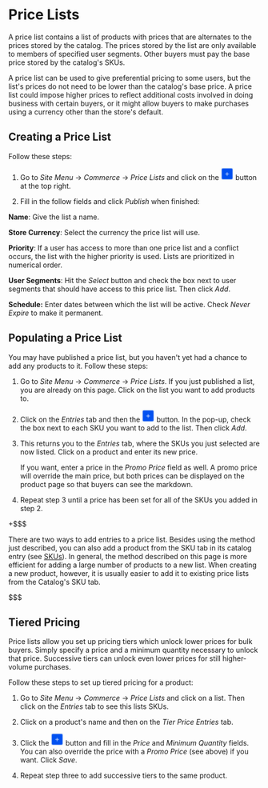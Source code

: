 # Price Lists

A price list contains a list of products with prices that are alternates to the
prices stored by the catalog. The prices stored by the list are only available
to members of specified user segments. Other buyers must pay the base price
stored by the catalog's SKUs.

A price list can be used to give preferential pricing to some users, but the
list's prices do not need to be lower than the catalog's base price. A price
list could impose higher prices to reflect additional costs involved in doing
business with certain buyers, or it might allow buyers to make purchases using
a currency other than the store's default.

## Creating a Price List

Follow these steps:

1.  Go to *Site Menu* &rarr; *Commerce* &rarr; *Price Lists* and click on the
    ![Add](../../images/icon-add.png) button at the top right.

2.  Fill in the follow fields and click *Publish* when finished:

**Name**: Give the list a name.

**Store Currency**: Select the currency the price list will use.

**Priority**: If a user has access to more than one price list and a conflict
occurs, the list with the higher priority is used. Lists are prioritized in
numerical order.

**User Segments**: Hit the *Select* button and check the box next to user
segments that should have access to this price list. Then click *Add*.

**Schedule:** Enter dates between which the list will be active. Check *Never
Expire* to make it permanent.

## Populating a Price List

You may have published a price list, but you haven't yet had a chance to add any
products to it. Follow these steps:

1.  Go to *Site Menu* &rarr; *Commerce* &rarr; *Price Lists*. If you just
    published a list, you are already on this page. Click on the list you want
    to add products to.

2.  Click on the *Entries* tab and then the ![Add](../../images/icon-add.png)
    button. In the pop-up, check the box next to each SKU you want to add to the
    list. Then click *Add*.

3.  This returns you to the *Entries* tab, where the SKUs you just selected
    are now listed. Click on a product and enter its new price.

    If you want, enter a price in the *Promo Price* field as well. A promo price
    will override the main price, but both prices can be displayed on the
    product page so that buyers can see the markdown. <!--needs screenshot-->

4.  Repeat step 3 until a price has been set for all of the SKUs you added in
    step 2.

+$$$

There are two ways to add entries to a price list. Besides using the
method just described, you can also add a product from the SKU tab in its
catalog entry (see
[SKUs](web/liferay-emporio/documentation/-/knowledge_base/7-1/adding-options-to-productsl#price-lists)).
In general, the method described on this page is more efficient for adding
a large number of products to a new list. When creating a new product, however,
it is usually easier to add it to existing price lists from the Catalog's SKU
tab.

$$$

## Tiered Pricing

Price lists allow you set up pricing tiers which unlock lower prices for bulk
buyers. Simply specify a price and a minimum quantity necessary to unlock that
price. Successive tiers can unlock even lower prices for still higher-volume
purchases.

Follow these steps to set up tiered pricing for a product:

1.  Go to *Site Menu* &rarr; *Commerce* &rarr; *Price Lists* and click on
    a list. Then click on the *Entries* tab to see this lists SKUs.

2.  Click on a product's name and then on the *Tier Price Entries* tab.

3.  Click the ![Add](../../images/icon-add.png) button and fill in the *Price* and
    *Minimum Quantity* fields. You can also override the price with a *Promo
    Price* (see above) if you want. Click *Save*.

4.  Repeat step three to add successive tiers to the same product.
